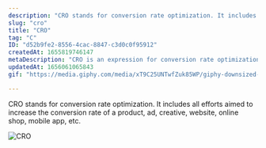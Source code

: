 ```yaml
---
description: "CRO stands for conversion rate optimization. It includes all efforts aimed to increase the conversion rate of a product, ad, creative, website, online shop, mobile app, etc. "
slug: "cro"
title: "CRO"
tag: "C"
ID: "d52b9fe2-8556-4cac-8847-c3d0c0f95912"
createdAt: 1655819746147
metaDescription: "CRO is an expression for conversion rate optimization."
updatedAt: 1656061065843
gif: "https://media.giphy.com/media/xT9C25UNTwfZuk85WP/giphy-downsized-large.gif"

---
```

CRO stands for conversion rate optimization. It includes all efforts aimed to increase the conversion rate of a product, ad, creative, website, online shop, mobile app, etc. 

![CRO](https://media.giphy.com/media/xT9C25UNTwfZuk85WP/giphy-downsized-large.gif)